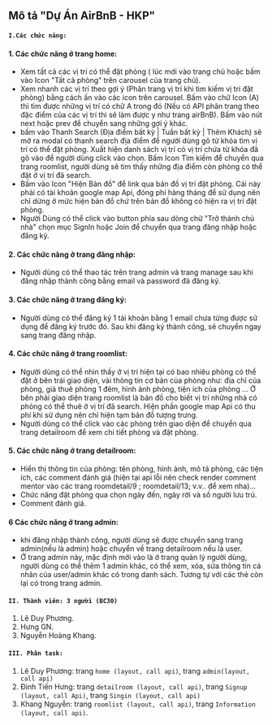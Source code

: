   ## Mô tả "Dự Án AirBnB - HKP"
#### `I.Các chức năng:`
#### 1. Các chức năng ở trang home:
- Xem tất cả các vị trí có thể đặt phòng ( lúc mới vào trang chủ hoặc bấm vào Icon "Tất cả phòng" trên carousel của trang chủ).
- Xem nhanh các vị trí theo gợi ý (Phân trang vị trí khi tìm kiếm vị trí đặt phòng) bằng cách ấn vào các icon trên carousel. Bấm vào chữ Icon (A) thì tìm được những vị trí có chữ A trong đó (Nếu có API phân trang theo đặc điểm của các vị trí thì sẽ làm được y như trang airBnB). Bấm vào nút next hoặc prev để chuyển sang những gợi ý khác.
- bấm vào Thanh Search (Địa điểm bất kỳ | Tuần bất kỳ | Thêm Khách) sẽ mở ra modal có thanh search địa điểm để người dùng gõ từ khóa tìm vị trí có thể đặt phòng. Xuất hiện danh sách vị trí có vị trí chứa từ khóa đã gõ vào để người dùng click vào chọn. Bấm Icon Tìm kiếm để chuyển qua trang roomlist, người dùng sẽ tìm thấy những địa điểm còn phòng có thể đặt ở vị trí đã search.
- Bấm vào Icon "Hiện Bản đồ" để link qua bản đồ vị trí đặt phòng. Cái này phải có tài khoản google map Api, đóng phí hàng tháng để sử dụng nên chỉ dừng ở mức hiện bản đồ chứ trên bản đồ không có hiện ra vị trí đặt phòng.
- Người Dùng có thể click vào button phía sau dòng chữ "Trở thành chủ nhà" chọn mục SignIn hoặc Join để chuyển qua trang đăng nhập hoặc đăng ký.
#### 2. Các chức năng ở trang đăng nhập: 
- Người dùng có thể thao tác trên trang admin và trang manage sau khi đăng nhập thành công bằng email và password đã đăng ký.
#### 3. Các chức năng ở trang đăng ký: 
- Người dùng có thể đăng ký 1 tài khoản bằng 1 email chưa từng được sử dụng để đăng ký trước đó. Sau khi đăng ký thành công, sẽ chuyển ngay sang trang đăng nhập.
#### 4. Các chức năng ở trang roomlist:
- Người dùng có thể nhìn thấy ở vị trí hiện tại có bao nhiêu phòng có thể đặt ở bên trái giao diện, vài thông tin cơ bản của phòng như: địa chỉ của phòng, giá thuê phòng 1 đêm, hình ảnh phòng, tiện ích của phòng ... Ở bên phải giao diện trang roomlist là bản đồ cho biết vị trí những nhà có phòng có thể thuê ở vị trí đã search. Hiện phần google map Api có thu phí khi sử dụng nên chỉ hiện tạm bản đồ tượng trưng.
-  Người dùng có thể click vào các phòng trên giao diện để chuyển qua trang detailroom để xem chi tiết phòng và đặt phòng.
#### 5. Các chức năng ở trang detailroom:
- Hiển thị thông tin của phòng: tên phòng, hình ảnh, mô tả phòng, các tiện ích, các comment đánh giá (hiện tại api lỗi nên check render comment mentor vào các trang roomdetail/9 ; roomdetail/13; v.v.. để xem nha)...
- Chức năng đặt phòng qua chọn ngày đến, ngày rời và số người lưu trú.
- Comment đánh giá.
#### 6 Các chức năng ở trang admin:
- khi đăng nhập thành công, người dùng sẽ được chuyển sang trang admin(nếu là admin) hoặc chuyển về trang detailroom nếu là user. 
- Ở trang admin này, mặc định mới vào là ở trang quản lý người dùng, người dùng có thể thêm 1 admin khác, có thể xem, xóa, sửa thông tin cá nhân của user/admin khác có trong danh sách. Tương tự với các thẻ còn lại có trong trang admin.
#### `II. Thành viên: 3 người (BC30)`
  1. Lê Duy Phương.
  2. Hưng GN.
  3. Nguyễn Hoàng Khang.
      
 #### `III. Phân task:`
  1. Lê Duy Phương: trang `home (layout, call api)`, trang `admin(layout, call api)`
  2. Đinh Tiến Hưng: trang `detailroom (layout, call api)`, trang `Signup (layout, call Api)`, trang `Singin (layout, call api)`
  3. Khang Nguyễn: trang `roomlist (layout, call api)`, trang `Information (layout, call api)`.
